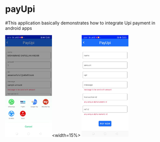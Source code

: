 # payUpi 
#This application basically demonstrates how to integrate Upi payment in android apps

<img src ="ss1.jpeg" width = 30%  style ="float:left"> <width=15%>   <img src ="ss2.jpeg" width = 30% >




